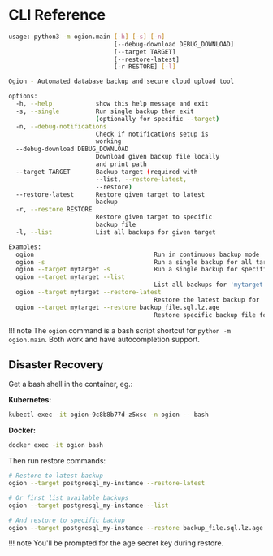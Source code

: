 # CLI Reference

```bash
usage: python3 -m ogion.main [-h] [-s] [-n]
                             [--debug-download DEBUG_DOWNLOAD]
                             [--target TARGET]
                             [--restore-latest]
                             [-r RESTORE] [-l]

Ogion - Automated database backup and secure cloud upload tool

options:
  -h, --help            show this help message and exit
  -s, --single          Run single backup then exit
                        (optionally for specific --target)
  -n, --debug-notifications
                        Check if notifications setup is
                        working
  --debug-download DEBUG_DOWNLOAD
                        Download given backup file locally
                        and print path
  --target TARGET       Backup target (required with
                        --list, --restore-latest,
                        --restore)
  --restore-latest      Restore given target to latest
                        backup
  -r, --restore RESTORE
                        Restore given target to specific
                        backup file
  -l, --list            List all backups for given target

Examples:
  ogion                                 Run in continuous backup mode
  ogion -s                              Run a single backup for all targets
  ogion --target mytarget -s            Run a single backup for specific target
  ogion --target mytarget --list
                                        List all backups for 'mytarget' target
  ogion --target mytarget --restore-latest
                                        Restore the latest backup for 'mytarget'
  ogion --target mytarget --restore backup_file.sql.lz.age
                                        Restore specific backup file for 'mytarget'
```

!!! note
    The `ogion` command is a bash script shortcut for `python -m ogion.main`. Both work and have autocompletion support.

## Disaster Recovery

Get a bash shell in the container, eg.:

**Kubernetes:**
```bash
kubectl exec -it ogion-9c8b8b77d-z5xsc -n ogion -- bash
```

**Docker:**
```bash
docker exec -it ogion bash
```

Then run restore commands:

```bash
# Restore to latest backup
ogion --target postgresql_my-instance --restore-latest

# Or first list available backups
ogion --target postgresql_my-instance --list

# And restore to specific backup
ogion --target postgresql_my-instance --restore backup_file.sql.lz.age
```

!!! note
    You'll be prompted for the age secret key during restore.

